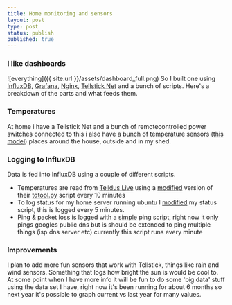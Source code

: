 ```yaml
---
title: Home monitoring and sensors
layout: post
type: post
status: publish
published: true
---
```


### I like dashboards
![everything]({{ site.url }}/assets/dashboard_full.png)
So I built one using [InfluxDB](https://influxdb.com/), [Grafana](http://grafana.org/), [Nginx](http://nginx.org/), [Tellstick Net](http://www.telldus.se/products/tellstick_net) and a bunch of scripts. Here's a breakdown of the parts and what feeds them.

### Temperatures
At home i have a Tellstick Net and a bunch of remotecontrolled power switches connected to this i also have a bunch of temperature sensors ([this model](http://www.lohelectronics.se/matinstrument/vaderstationer/tradlos-termometer-for-inneutomhusbruk.html)) places around the house, outside and in my shed.

### Logging to InfluxDB
Data is fed into InfluxDB using a couple of different scripts.  
* Temperatures are read from [Telldus Live](http://live.telldus.com/) using a [modified](https://gist.github.com/FredrikL/fe7cb4f214093f4c89cd) version of their [tdtool.py](http://developer.telldus.com/browser/examples/python/live/tdtool/tdtool.py) script every 10 minutes  
* To log status for my home server running ubuntu I [modified](https://github.com/FredrikL/status/blob/master/influx_status.rb) my status script, this is logged every 5 minutes.  
* Ping & packet loss is logged with a [simple](https://gist.github.com/FredrikL/a0f149414411c1874a53) ping script, right now it only pings googles public dns but is should be extended to ping multiple things (isp dns server etc) currently this script runs every minute  

### Improvements
I plan to add more fun sensors that work with Tellstick, things like rain and wind sensors. Something that logs how bright the sun is would be cool to. At some point when I have more info it will be fun to do some 'big data' stuff using the data set I have, right now it's been running for about 6 months so next year it's possible to graph current vs last year for many values.

